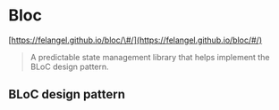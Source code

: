 # Bloc

[https://felangel.github.io/bloc/\#/](https://felangel.github.io/bloc/#/)

> A predictable state management library that helps implement the BLoC design pattern.

## BLoC design pattern

